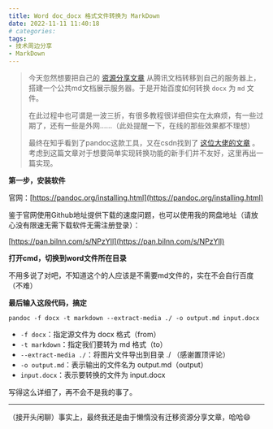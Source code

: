 ```yaml
---
title: Word doc_docx 格式文件转换为 MarkDown
date: 2022-11-11 11:40:18
# categories:
tags:
- 技术周边分享
- MarkDown
---
```


> 今天忽然想要把自己的 [资源分享文章](http://zy.yxzl.top/) 从腾讯文档转移到自己的服务器上，搭建一个公共md文档展示服务器。于是开始百度如何转换 `docx` 为 `md` 文件。
> 
> 在此过程中也可谓是一波三折，有很多教程很详细但实在太麻烦，有一些过期了，还有一些是外网……（此处提醒一下，在线的那些效果都不理想）
> 
> 最终在知乎看到了pandoc这款工具，又在csdn找到了 [这位大佬的文章](https://blog.csdn.net/yimiyangguang1314/article/details/46833863)  。考虑到这篇文章对于想要简单实现转换功能的新手们并不友好，这里再出一篇实现。

**第一步，安装软件**

官网：[https://pandoc.org/installing.html](https://pandoc.org/installing.html)

鉴于官网使用Github地址提供下载的速度问题，也可以使用我的网盘地址（请放心没有限速无需下载软件无需注册登录）：

[https://pan.bilnn.com/s/NPzYIl](https://pan.bilnn.com/s/NPzYIl)

**打开cmd，切换到word文件所在目录**

不用多说了对吧，不知道这个的人应该是不需要md文件的，实在不会自行百度（不难）

**最后输入这段代码，搞定**

```Shell
pandoc -f docx -t markdown --extract-media ./ -o output.md input.docx
```

 - `-f docx`：指定源文件为 docx 格式（from）
 - `-t markdown`：指定我们要转为 md 格式（to）
 - `--extract-media ./`：将图片文件导出到目录 ./ （感谢置顶评论）
 - `-o output.md`：表示输出的文件名为 output.md（output）
 - `input.docx`：表示要转换的文件为 input.docx

写得这么详细了，再不会不是我的事了。

---

（接开头闲聊）事实上，最终我还是由于懒惰没有迁移资源分享文章，哈哈😄
